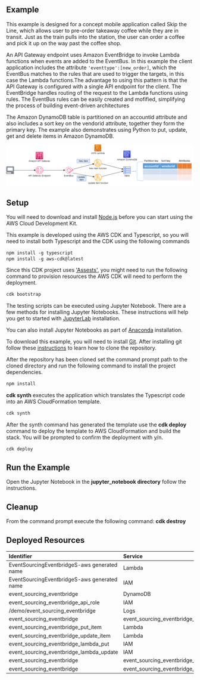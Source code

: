 ## Example
This example is designed for a concept mobile application called Skip the Line, which allows user to pre-order takeaway coffee while they are in transit. Just as the train pulls into the station, the user can order a coffee and pick it up on the way past the coffee shop.

An API Gateway endpoint uses Amazon EventBridge to invoke Lambda functions when events are added to the EventBus. In this example the client application includes the attribute ``` 'eventtype':[new_order] ```, which the EventBus matches to the rules that are used to trigger the targets, in this case the Lambda functions.The advantage to using this pattern is that the API Gateway is configured with a single API endpoint for the client. The EventBridge handles routing of the request to the Lambda functions using rules. The EventBus rules can be easily created and mofified, simplifying the process of building event-driven architectures

The Amazon DynamoDB table is partitioned on an accountid attribute and also includes a sort key on the vendorid attribute, together they form the primary key. The example also demonstrates using Python to put, update, get and delete items in Amazon DynamoDB.


![architecture](./images/architecture_1.png "Architecture")


## Setup

You will need to download and install [Node.js](https://nodejs.org/en/download/) before you can start using the AWS Cloud Development Kit.


This example is developed using the AWS CDK and Typescript, so you will need to install both Typescript and the CDK using the following commands
```
npm install -g typescript
npm install -g aws-cdk@latest
```
Since this CDK project uses ['Assests'](https://docs.aws.amazon.com/cdk/latest/guide/assets.html), you might need to run the following command to provision resources the AWS CDK will need to perform the deployment.

```bash 
cdk bootstrap
```

The testing scripts can be executed using Jupyter Notebook. There are a few methods for installing Jupyter Notebooks. These instructions will help you get to started with [JupyterLab](https://jupyter.org/install) installation. 

You can also install Jupyter Notebooks as part of [Anaconda](https://docs.anaconda.com/anaconda/install/index.html) installation.

To download this example, you will need to install [Git](https://github.com/git-guides/install-git). After installing git follow these [instructions](https://github.com/git-guides/git-clone) to learn how to clone the repository.

After the repository has been cloned set the command prompt path to the cloned directory and run the following command to install the project dependencies.

```bash
npm install
```

**cdk synth** executes the application which translates the Typescript code into an AWS CloudFormation template.

```bash
cdk synth
```

After the synth command has generated the template use the  **cdk deploy** command to deploy the template to AWS CloudFormation and build the stack. You will be prompted to confirm the deployment with y/n.

```bash
cdk deploy
```

## Run the Example
Open the Jupyter Notebook in the **jupyter_notebook directory** follow the instructions.


## Cleanup
From the command prompt execute the following command: **cdk destroy**

## Deployed Resources
|	Identifier	|	Service	|	Type	|
|	:---	|	:---	|	:---	|
|	EventSourcingEventbridgeS-aws generated name	|	Lambda	|	Function	|
|	EventSourcingEventbridgeS-aws generated name	|	IAM	|	Role	|
|	event_sourcing_eventbridge	|	DynamoDB	|	Table	|
|	event_sourcing_eventbridge_api_role	|	IAM	|	Role	|
|	/demo/event_sourcing_eventbridge	|	Logs	|	LogGroup	|
|	event_sourcing_eventbridge|event_sourcing_eventbridge_logger	|	Events	|	Rule	|
|	event_sourcing_eventbridge_put_item	|	Lambda	|	Function	|
|	event_sourcing_eventbridge_update_item	|	Lambda	|	Function	|
|	event_sourcing_eventbridge_lambda_put	|	IAM	|	Role	|
|	event_sourcing_eventbridge_lambda_update	|	IAM	|	Role	|
|	event_sourcing_eventbridge|event_sourcing_eventbridge_new_order	|	Events	|	Rule	|
|	event_sourcing_eventbridge|event_sourcing_eventbridge_update_order	|	Events	|	Rule	|